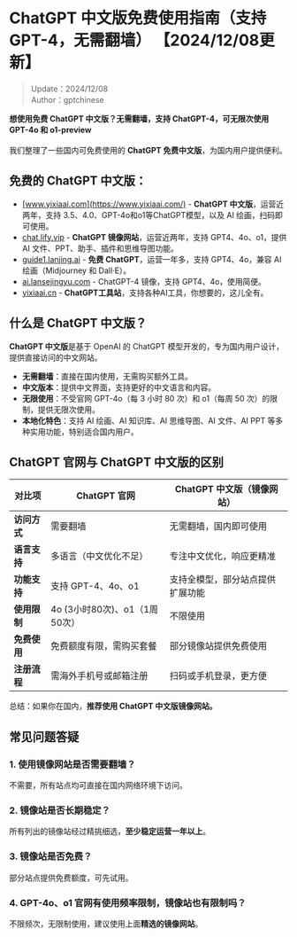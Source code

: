 # ChatGPT 中文版免费使用指南（支持 GPT-4，无需翻墙） 【2024/12/08更新】

> Update：2024/12/08 <br />
> Author：gptchinese 

**想使用免费 ChatGPT 中文版？无需翻墙，支持 ChatGPT-4，可无限次使用 GPT-4o 和 o1-preview** <br />
<br />
我们整理了一些国内可免费使用的 **ChatGPT 免费中文版**，为国内用户提供便利。<br />

## 免费的 ChatGPT 中文版：

- [www.yixiaai.com](https://www.yixiaai.com/) - **ChatGPT 中文版**，运营近两年，支持 3.5、4.0、GPT-4o和o1等ChatGPT模型，以及 AI 绘画，扫码即可使用。
- [chat.lify.vip](https://chat.lify.vip/) - **ChatGPT 镜像网站**，运营近两年，支持 GPT4、4o、o1，提供 AI 文件、PPT、助手、插件和思维导图功能。
- [guide1.lanjing.ai](https://guide1.lanjing.ai/) - **免费 ChatGPT**，运营一年多，支持 GPT4、4o，兼容 AI 绘画（Midjourney 和 Dall·E）。
- [ai.lansejingyu.com](https://ai.lansejingyu.com/) - ChatGPT-4 镜像，支持 GPT4、4o，使用简便。
- [yixiaai.cn](https://yixiaai.cn/) - **ChatGPT工具站**，支持各种AI工具，你想要的，这儿全有。

## 什么是 ChatGPT 中文版？

**ChatGPT 中文版**是基于 OpenAI 的 ChatGPT 模型开发的，专为国内用户设计，提供直接访问的中文网站。

- **无需翻墙**：直接在国内使用，无需购买额外工具。
- **中文版本**：提供中文界面，支持更好的中文语言和内容。
- **无限使用**：不受官网 GPT-4o（每 3 小时 80 次）和 o1（每周 50 次）的限制，提供无限次使用。
- **本地化特色**：支持 AI 绘画、AI 知识库、AI 思维导图、AI 文件、AI PPT 等多种实用功能，特别适合国内用户。

## ChatGPT 官网与 ChatGPT 中文版的区别

| 对比项          | ChatGPT 官网                | ChatGPT 中文版（镜像网站） |
|-----------------|----------------------------|----------------------------|
| **访问方式**    | 需要翻墙                   | 无需翻墙，国内即可使用     |
| **语言支持**    | 多语言（中文优化不足）     | 专注中文优化，响应更精准   |
| **功能支持**    | 支持 GPT-4、4o、o1         | 支持全模型，部分站点提供扩展功能 |
| **使用限制**    | 4o (3小时80次)、o1（1周50次） | 不限使用                   |
| **免费使用**    | 免费额度有限，需购买套餐   | 部分镜像站提供免费使用     |
| **注册流程**    | 需海外手机号或邮箱注册     | 扫码或手机登录，更方便     |

总结：如果你在国内，**推荐使用 ChatGPT 中文版镜像网站。**

## 常见问题答疑
### 1. 使用镜像网站是否需要翻墙？
不需要，所有站点均可直接在国内网络环境下访问。

### 2. 镜像站是否长期稳定？
所有列出的镜像站经过精挑细选，**至少稳定运营一年以上**。

### 3. 镜像站是否免费？
部分站点提供免费额度，可先试用。

### 4. GPT-4o、o1 官网有使用频率限制，镜像站也有限制吗？
不限频次，无限制使用，建议使用上面**精选的镜像网站**。


